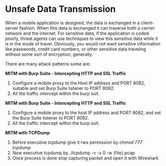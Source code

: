# **Unsafe Data Transmission**

When a mobile application is designed, the data is exchanged in a client-server fashion. When this data is exchanged it can traverse both a carrier network and the internet. For sensitive data, if the application is coded poorly, threat agents can use techniques to view this sensitive data while it is in the mode of travel. Obviously, you would not want sensitive information like passwords, credit card numbers, or other sensitive data traveling without some sort of encryption, generally.

There are many attack patterns some are:

**MITM with Burp Suite - Intercepting HTTP and SSL Traffic**

1. Configure a mobile proxy to the Host IP address and PORT 8082, suitable and set Burp Suite listener to PORT 8082.
2. All the traffic intercept within the burp suit.

**MITM with Burp Suite - Intercepting HTTP and SSL Traffic**

1. Configure a mobile proxy to the host IP address and PORT 8082, and set the Burp Suite listener to PORT 8082.
2. All the traffic intercept within the burp suit.

**MITM with TCPDump**

1. Before executive tcpdump give it rwx permission by _chmod 777 tcpdump_
2. Now executive tcpdump by ./tcpdump -v -s 0 -w {file}.pcap
3. Once process is done stop capturing packet and open it with Wireshark

